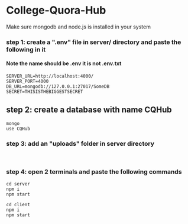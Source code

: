 # College-Quora-Hub
Make sure mongodb and node.js is installed in your system
### step 1: create a ".env" file in server/ directory and paste the following in it 
#### Note the name should be .env it is not .env.txt
```env
SERVER_URL=http://localhost:4000/
SERVER_PORT=4000
DB_URL=mongodb://127.0.0.1:27017/SomeDB
SECRET=THISISTHEBIGGESTSECRET
```

## step 2: create a database with name CQHub 

```mongo
mongo
use CQHub
```

### step 3: add an "uploads" folder in server directory
<br />



### step 4: open 2 terminals and paste the following commands

```
cd server
npm i
npm start
```

```
cd client
npm i
npm start
```
